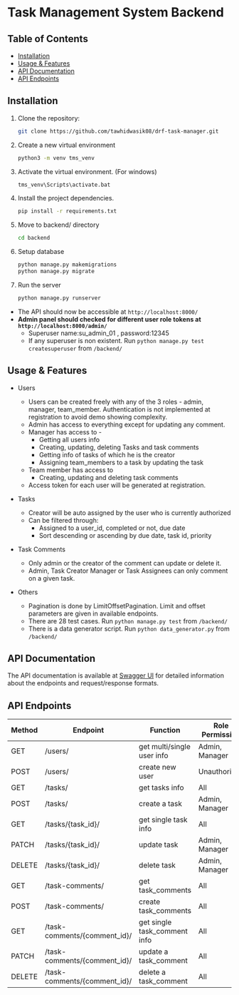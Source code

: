 # Task Management System Backend
## Table of Contents

- [Installation](#installation)
- [Usage & Features](#usage--features)
- [API Documentation](#api-documentation)
- [API Endpoints](#api-endpoints)

## Installation

1. Clone the repository:

   ```bash
   git clone https://github.com/tawhidwasik08/drf-task-manager.git
2. Create a new virtual environment
    ```bash
   python3 -m venv tms_venv
3. Activate the virtual environment. (For windows)
    ```bash
    tms_venv\Scripts\activate.bat
4. Install the project dependencies. 
    ```bash
    pip install -r requirements.txt
5. Move to backend/ directory
    ```bash
    cd backend
6. Setup database
    ```bash
    python manage.py makemigrations
    python manage.py migrate
7. Run the server
    ```bash
    python manage.py runserver
* The API should now be accessible at `http://localhost:8000/`
* __Admin panel should checked for different user role tokens at `http://localhost:8000/admin/`__
    * Superuser name:su_admin_01 , password:12345
    *  If any superuser is non existent. Run `python manage.py test createsuperuser` from `/backend/`
## Usage & Features
* Users
    * Users can be created freely with any of the 3 roles - admin, manager, team_member. Authentication is not implemented at registration to avoid demo showing complexity.
    * Admin has access to everything except for updating any comment.
    * Manager has access to -
        * Getting all users info
        * Creating, updating, deleting Tasks and task comments
        * Getting info of tasks of which he is the creator
        * Assigning team_members to a task by updating the task
    * Team member has access to
        * Creating, updating and deleting task comments
    * Access token for each user will be generated at registration.

* Tasks
    * Creator will be auto assigned by the user who is currently authorized 
    * Can be filtered through:
        * Assigned to a user_id, completed or not, due date
        * Sort descending or ascending by due date, task id, priority

* Task Comments
    * Only admin or the creator of the comment can update or delete it.
    * Admin, Task Creator Manager or Task Assignees can only comment on a given task.

* Others
    * Pagination is done by LimitOffsetPagination. Limit and offset parameters are given in available endpoints.
    * There are 28 test cases. Run `python manage.py test` from `/backend/`
    * There is a data generator script. Run `python data_generator.py` from `/backend/`

        


## API Documentation
The API documentation is available at [Swagger UI](http://localhost:8000/swagger/) for detailed information about the endpoints and request/response formats.


## API Endpoints
| Method | Endpoint | Function | Role Permission |
|--------|----------|----------|-----------------|
| GET    | /users/ | get multi/single user info | Admin, Manager |
| POST   | /users/ | create new user | Unauthorized |
| GET    | /tasks/ | get tasks info | All |
| POST   | /tasks/ | create a task | Admin, Manager |
| GET    | /tasks/{task_id}/ | get single task info | All |
| PATCH  | /tasks/{task_id}/ | update task | Admin, Manager |
| DELETE | /tasks/{task_id}/ | delete task | Admin, Manager |
| GET    | /task-comments/ | get task_comments | All |
| POST   | /task-comments/ | create task_comments | All |
| GET    | /task-comments/{comment_id}/ | get single task_comment info | All |
| PATCH  | /task-comments/{comment_id}/ | update a task_comment | All |
| DELETE | /task-comments/{comment_id}/ | delete a task_comment | All |
